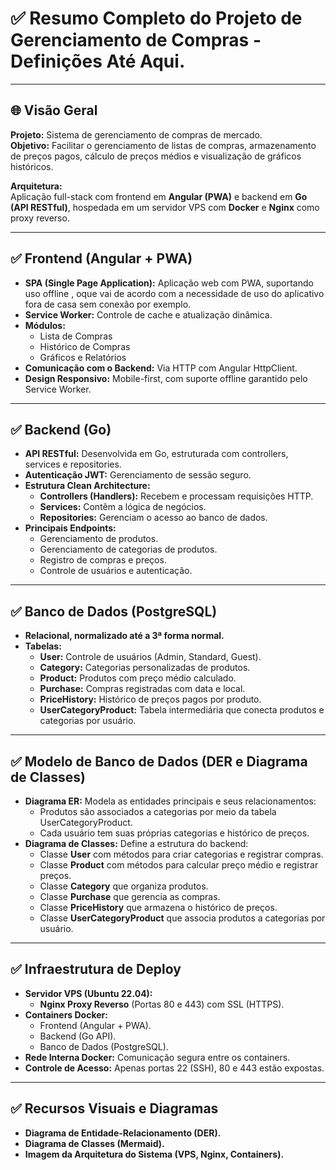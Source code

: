 # ✅ Resumo Completo do Projeto de Gerenciamento de Compras - Definições Até Aqui.

---

## 🌐 Visão Geral

**Projeto:** Sistema de gerenciamento de compras de mercado.  
**Objetivo:** Facilitar o gerenciamento de listas de compras, armazenamento de preços pagos, cálculo de preços médios e visualização de gráficos históricos.

**Arquitetura:**  
Aplicação full-stack com frontend em **Angular (PWA)** e backend em **Go (API RESTful)**, hospedada em um servidor VPS com **Docker** e **Nginx** como proxy reverso.

---

## ✅ Frontend (Angular + PWA)

- **SPA (Single Page Application):** Aplicação web com PWA, suportando uso offline , oque vai de acordo com a necessidade de uso do aplicativo fora de casa sem conexão por exemplo.
- **Service Worker:** Controle de cache e atualização dinâmica.
- **Módulos:**  
  - Lista de Compras  
  - Histórico de Compras  
  - Gráficos e Relatórios  
- **Comunicação com o Backend:** Via HTTP com Angular HttpClient.
- **Design Responsivo:** Mobile-first, com suporte offline garantido pelo Service Worker.

---

## ✅ Backend (Go)

- **API RESTful:** Desenvolvida em Go, estruturada com controllers, services e repositories.
- **Autenticação JWT:** Gerenciamento de sessão seguro.
- **Estrutura Clean Architecture:**
  - **Controllers (Handlers):** Recebem e processam requisições HTTP.
  - **Services:** Contêm a lógica de negócios.
  - **Repositories:** Gerenciam o acesso ao banco de dados.
- **Principais Endpoints:**
  - Gerenciamento de produtos.
  - Gerenciamento de categorias de produtos.
  - Registro de compras e preços.
  - Controle de usuários e autenticação.

---

## ✅ Banco de Dados (PostgreSQL)

- **Relacional, normalizado até a 3ª forma normal.**
- **Tabelas:**
  - **User:** Controle de usuários (Admin, Standard, Guest).
  - **Category:** Categorias personalizadas de produtos.
  - **Product:** Produtos com preço médio calculado.
  - **Purchase:** Compras registradas com data e local.
  - **PriceHistory:** Histórico de preços pagos por produto.
  - **UserCategoryProduct:** Tabela intermediária que conecta produtos e categorias por usuário.

---

## ✅ Modelo de Banco de Dados (DER e Diagrama de Classes)

- **Diagrama ER:** Modela as entidades principais e seus relacionamentos:
  - Produtos são associados a categorias por meio da tabela UserCategoryProduct.
  - Cada usuário tem suas próprias categorias e histórico de preços.
- **Diagrama de Classes:** Define a estrutura do backend:
  - Classe **User** com métodos para criar categorias e registrar compras.
  - Classe **Product** com métodos para calcular preço médio e registrar preços.
  - Classe **Category** que organiza produtos.
  - Classe **Purchase** que gerencia as compras.
  - Classe **PriceHistory** que armazena o histórico de preços.
  - Classe **UserCategoryProduct** que associa produtos a categorias por usuário.

---

## ✅ Infraestrutura de Deploy

- **Servidor VPS (Ubuntu 22.04):**
  - **Nginx Proxy Reverso** (Portas 80 e 443) com SSL (HTTPS).
- **Containers Docker:**
  - Frontend (Angular + PWA).
  - Backend (Go API).
  - Banco de Dados (PostgreSQL).
- **Rede Interna Docker:** Comunicação segura entre os containers.
- **Controle de Acesso:** Apenas portas 22 (SSH), 80 e 443 estão expostas.

---

## ✅ Recursos Visuais e Diagramas

- **Diagrama de Entidade-Relacionamento (DER).**
- **Diagrama de Classes (Mermaid).**
- **Imagem da Arquitetura do Sistema (VPS, Nginx, Containers).**
